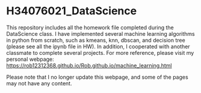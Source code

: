 # H34076021_DataScience
This repository includes all the homework file completed during the DataScience class. I have implemented several machine learning algorithms in python from scratch, such as kmeans, knn, dbscan, and decision tree (please see all the ipynb file in HW). In addition, I cooperated with another classmate to complete several projects. For more reference, please visit my personal webpage: https://rob12312368.github.io/Rob.github.io/machine_learning.html

Please note that I no longer update this webpage, and some of the pages may not have any content.
